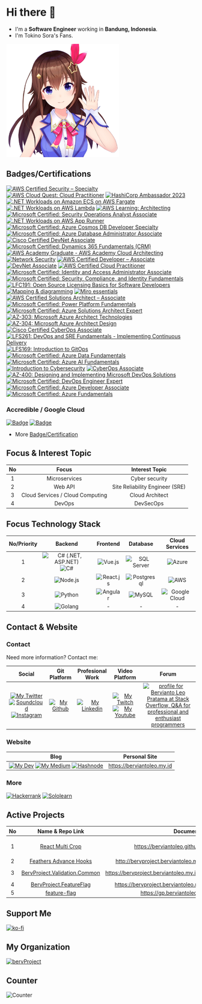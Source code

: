 # Hi there 👋

* I'm a __Software Engineer__ working in __Bandung, Indonesia__.
* I'm Tokino Sora's Fans.

<img src="./images/tokino_sora.png" width="300" height="300" alt="Tokino Sora" />

## Badges/Certifications

<!--START_SECTION:badges-->
[![AWS Certified Security – Specialty](https://images.credly.com/size/110x110/images/53acdae5-d69f-4dda-b650-d02ed7a50dd7/image.png)](http://www.credly.com/badges/5eac34bb-d121-4926-a789-e8c94b627484 "AWS Certified Security – Specialty")
[![AWS Cloud Quest: Cloud Practitioner](https://images.credly.com/size/110x110/images/2784d0d8-327c-406f-971e-9f0e15097003/image.png)](http://www.credly.com/badges/93a00835-32b8-41ae-8e62-377958593a8e "AWS Cloud Quest: Cloud Practitioner")
[![HashiCorp Ambassador 2023](https://images.credly.com/size/110x110/images/692826e2-8c24-4967-8373-fa75319eaed8/image.png)](http://www.credly.com/badges/8cad11b0-12d7-4193-b51a-11a0c75de467 "HashiCorp Ambassador 2023")
[![.NET Workloads on Amazon ECS on AWS Fargate](https://images.credly.com/size/110x110/images/7e5e1967-439e-48e5-a913-625c712b2dc5/image.png)](http://www.credly.com/badges/1950c6d6-27ae-4e72-9c06-87bffee4fd9d ".NET Workloads on Amazon ECS on AWS Fargate")
[![.NET Workloads on AWS Lambda](https://images.credly.com/size/110x110/images/221e7d7f-bceb-422e-8c31-436ecbcda614/image.png)](http://www.credly.com/badges/e4dfc1aa-7adc-427a-aa6a-74bd89eb9574 ".NET Workloads on AWS Lambda")
[![AWS Learning: Architecting](https://images.credly.com/size/110x110/images/519a6dba-f145-4c1a-85a2-1d173d6898d9/image.png)](http://www.credly.com/badges/72a09770-9d56-428a-8304-383328c7057b "AWS Learning: Architecting")
[![Microsoft Certified: Security Operations Analyst Associate](https://images.credly.com/size/110x110/images/7e75516f-5149-4d19-8d09-aa3dab4907cb/security-operations-analyst-associate-600x600.png)](http://www.credly.com/badges/4136b42e-bf3d-447f-b8a8-9f884fed7cbd "Microsoft Certified: Security Operations Analyst Associate")
[![.NET Workloads on AWS App Runner](https://images.credly.com/size/110x110/images/eea64560-121f-4437-af9c-91cf20968d35/image.png)](http://www.credly.com/badges/e5e6cdf5-46d5-4927-87c4-67651ea9deed ".NET Workloads on AWS App Runner")
[![Microsoft Certified: Azure Cosmos DB Developer Specialty](https://images.credly.com/size/110x110/images/515fa1dc-ac4a-4f08-ac73-6fd9694124cb/image.png)](http://www.credly.com/badges/79854684-04d7-49df-835e-09ca5efa18c3 "Microsoft Certified: Azure Cosmos DB Developer Specialty")
[![Microsoft Certified: Azure Database Administrator Associate](https://images.credly.com/size/110x110/images/edc0b0d8-55ec-4dfe-9353-22c1bc4e07e8/azure-database-administrator-associate-600x600.png)](http://www.credly.com/badges/bb79f65b-29e8-44c9-8084-9b82293a4eea "Microsoft Certified: Azure Database Administrator Associate")
[![Cisco Certified DevNet Associate](https://images.credly.com/size/110x110/images/e21e94f7-feec-4717-9687-ac150b213f64/Cisco_DevNetAsst_600.png)](http://www.credly.com/badges/8af12e84-7659-45fe-9f22-74d516ebb6a2 "Cisco Certified DevNet Associate")
[![Microsoft Certified: Dynamics 365 Fundamentals (CRM)](https://images.credly.com/size/110x110/images/42992295-0ee2-4527-982d-e51efbec40fc/dynamics365-fundamentals-crm-600x600.png)](http://www.credly.com/badges/5d1f6458-4dc8-47fd-bc06-81a46f6124ae "Microsoft Certified: Dynamics 365 Fundamentals (CRM)")
[![AWS Academy Graduate - AWS Academy Cloud Architecting](https://images.credly.com/size/110x110/images/2f7b0627-48a0-4894-8d46-3245bdfe0463/image.png)](http://www.credly.com/badges/1ef1b3ca-06b9-4b35-99c2-f3e8a9967c6c "AWS Academy Graduate - AWS Academy Cloud Architecting")
[![Network Security](https://images.credly.com/size/110x110/images/f7387386-553c-4be5-b3f3-077f78152f31/Network_Security.png)](http://www.credly.com/badges/3638cf60-ee35-4017-a1cd-8d7058c4a18a "Network Security")
[![AWS Certified Developer – Associate](https://images.credly.com/size/110x110/images/b9feab85-1a43-4f6c-99a5-631b88d5461b/image.png)](http://www.credly.com/badges/675aece2-ca13-4995-959b-a799c3ed913b "AWS Certified Developer – Associate")
[![DevNet Associate](https://images.credly.com/size/110x110/images/35985f2b-38d6-4b6f-8e63-42b17d3b5c69/DEVASC_Learning_Badge.png)](http://www.credly.com/badges/6df128c6-1dad-4484-b2c3-6d95324353d7 "DevNet Associate")
[![AWS Certified Cloud Practitioner](https://images.credly.com/size/110x110/images/00634f82-b07f-4bbd-a6bb-53de397fc3a6/image.png)](http://www.credly.com/badges/9db987ad-5427-41a5-9942-1681ecd529ff "AWS Certified Cloud Practitioner")
[![Microsoft Certified: Identity and Access Administrator Associate](https://images.credly.com/size/110x110/images/91295436-0704-4b98-8e1a-ef5f937bda21/identity-and-access-administrator-associate-600x600.png)](http://www.credly.com/badges/28a220f0-a86d-4a28-b517-41c0d61a60d6 "Microsoft Certified: Identity and Access Administrator Associate")
[![Microsoft Certified: Security, Compliance, and Identity Fundamentals](https://images.credly.com/size/110x110/images/fc1352af-87fa-4947-ba54-398a0e63322e/security-compliance-and-identity-fundamentals-600x600.png)](http://www.credly.com/badges/b9e139a3-03d6-4669-a093-b02a55fa02dd "Microsoft Certified: Security, Compliance, and Identity Fundamentals")
[![LFC191: Open Source Licensing Basics for Software Developers](https://images.credly.com/size/110x110/images/4c76f677-fd18-4d7b-aec9-591123bfcc9a/Training_Badges_Master_osbestpractices.png)](http://www.credly.com/badges/e577cf75-f292-47a3-8256-b51efefd8e53 "LFC191: Open Source Licensing Basics for Software Developers")
[![Mapping & diagramming](https://images.credly.com/size/110x110/images/3cfab448-6ce8-402e-af8f-55956d4f19e3/Mapping___diagramming.png)](http://www.credly.com/badges/c91c915c-60be-459b-981a-f5d7d0b17942 "Mapping & diagramming")
[![Miro essentials](https://images.credly.com/size/110x110/images/80759b0b-b1e0-484d-aa28-01565d810780/Miro_essentials.png)](http://www.credly.com/badges/3f1ef803-d85f-4678-81cf-1b9f7eea3f91 "Miro essentials")
[![AWS Certified Solutions Architect – Associate](https://images.credly.com/size/110x110/images/0e284c3f-5164-4b21-8660-0d84737941bc/image.png)](http://www.credly.com/badges/fc08a77a-de57-484b-bc27-35f7f1d87489 "AWS Certified Solutions Architect – Associate")
[![Microsoft Certified: Power Platform Fundamentals](https://images.credly.com/size/110x110/images/2a6251f2-737b-4bf6-9190-d77570cc76fc/CERT-Fundamentals-Power-Platform.png)](http://www.credly.com/badges/b76e972c-c7fb-4365-a26b-fc670d9f251e "Microsoft Certified: Power Platform Fundamentals")
[![Microsoft Certified: Azure Solutions Architect Expert](https://images.credly.com/size/110x110/images/987adb7e-49be-4e24-b67e-55986bd3fe66/azure-solutions-architect-expert-600x600.png)](http://www.credly.com/badges/02dd9df4-a99f-4c9b-8655-19ecc9dbada6 "Microsoft Certified: Azure Solutions Architect Expert")
[![AZ-303: Microsoft Azure Architect Technologies](https://images.credly.com/size/110x110/images/285339cc-675a-4b1a-bdd9-283868af2fc8/EXAM-Expert-AZ-303-600x600.png)](http://www.credly.com/badges/024fdf0f-5df4-478d-a282-b73fad1ac02e "AZ-303: Microsoft Azure Architect Technologies")
[![AZ-304: Microsoft Azure Architect Design](https://images.credly.com/size/110x110/images/bfdff01e-a9dd-41fc-9301-8a90585c19bb/EXAM-Expert-AZ-304-600x600.png)](http://www.credly.com/badges/995c4047-f483-4ef9-9e72-0322dc66c9d8 "AZ-304: Microsoft Azure Architect Design")
[![Cisco Certified CyberOps Associate](https://images.credly.com/size/110x110/images/31459fb8-0734-4078-9175-dd1a6e56de4a/01_cyberops_associate_300.png)](http://www.credly.com/badges/b4f9cf3f-e629-45d0-8c23-c1e4958cf2b2 "Cisco Certified CyberOps Associate")
[![LFS261: DevOps and SRE Fundamentals - Implementing Continuous Delivery](https://images.credly.com/size/110x110/images/fb65d04a-6138-4c71-b475-9c3851aea5df/LF_logobadge.png)](http://www.credly.com/badges/4a9b8c51-e933-49e5-95c3-0b57ece92f98 "LFS261: DevOps and SRE Fundamentals - Implementing Continuous Delivery")
[![LFS169: Introduction to GitOps](https://images.credly.com/size/110x110/images/5426612d-4ded-4408-bfaa-dbe3210f9cf9/LF_logobadge.png)](http://www.credly.com/badges/33fad6fc-258e-4189-8e1f-f5d3452d476c "LFS169: Introduction to GitOps")
[![Microsoft Certified: Azure Data Fundamentals](https://images.credly.com/size/110x110/images/70eb1e3f-d4de-4377-a062-b20fb29594ea/azure-data-fundamentals-600x600.png)](http://www.credly.com/badges/349eda96-0e21-4a83-83a2-d58914d3af90 "Microsoft Certified: Azure Data Fundamentals")
[![Microsoft Certified: Azure AI Fundamentals](https://images.credly.com/size/110x110/images/4136ced8-75d5-4afb-8677-40b6236e2672/azure-ai-fundamentals-600x600.png)](http://www.credly.com/badges/316cc5ea-57d7-4658-a2c1-c54976ad351d "Microsoft Certified: Azure AI Fundamentals")
[![Introduction to Cybersecurity](https://images.credly.com/size/110x110/images/af8c6b4e-fc31-47c4-8dcb-eb7a2065dc5b/I2CS__1_.png)](http://www.credly.com/badges/07b5abe4-6381-4205-9324-2e4b5301148b "Introduction to Cybersecurity")
[![CyberOps Associate](https://images.credly.com/size/110x110/images/53f37f83-04a1-4935-9b1e-21a99cc6e1b2/CyberOpsAssoc.png)](http://www.credly.com/badges/33982f50-ecf2-4363-8c64-0fb827e40bd6 "CyberOps Associate")
[![AZ-400: Designing and Implementing Microsoft DevOps Solutions](https://images.credly.com/size/110x110/images/107e2eb6-f394-40eb-83d2-d8c9b7d34555/exam-az400-600x600.png)](http://www.credly.com/badges/c11904b1-4d23-4623-9f2c-f50e9e283ff0 "AZ-400: Designing and Implementing Microsoft DevOps Solutions")
[![Microsoft Certified: DevOps Engineer Expert](https://images.credly.com/size/110x110/images/c3ab66f8-5d59-4afa-a6c2-0ba30a1989ca/CERT-Expert-DevOps-Engineer-600x600.png)](http://www.credly.com/badges/70b6559b-7762-41c5-a7e3-671723b0f4e5 "Microsoft Certified: DevOps Engineer Expert")
[![Microsoft Certified: Azure Developer Associate](https://images.credly.com/size/110x110/images/63316b60-f62d-4e51-aacc-c23cb850089c/azure-developer-associate-600x600.png)](http://www.credly.com/badges/161e6a46-79ba-4b2a-b98d-ce156266ebb9 "Microsoft Certified: Azure Developer Associate")
[![Microsoft Certified: Azure Fundamentals](https://images.credly.com/size/110x110/images/be8fcaeb-c769-4858-b567-ffaaa73ce8cf/image.png)](http://www.credly.com/badges/36c108ee-57dc-4d85-a669-72df190c4348 "Microsoft Certified: Azure Fundamentals")
<!--END_SECTION:badges-->

### Accredible / Google Cloud

<!--START_SECTION:accrediblebadges-->
[![Badge](https://api.accredible.com/v1/credential/generate_baked_badge?credential_id=57646449)](https://www.credential.net/7a3078e7-deb0-43e3-821f-adeed92da64d) [![Badge](https://api.accredible.com/v1/credential/generate_baked_badge?credential_id=49384407)](https://www.credential.net/a16eddfb-45d8-4e95-9e8e-b60dca6c310f)
<!--END_SECTION:accrediblebadges-->

* More [Badge/Certification](https://www.credly.com/users/bervianto-leo-pratama/badges)


## Focus & Interest Topic

| No | Focus | Interest Topic |
|:--:|:-----:|:--------------:|
| 1 | Microservices | Cyber security |
| 2 | Web API | Site Reliability Engineer (SRE) |
| 3 | Cloud Services / Cloud Computing | Cloud Architect |
| 4 | DevOps | DevSecOps |

## Focus Technology Stack

| No/Priority | Backend | Frontend | Database | Cloud Services |
|:--:|:-------:|:--------:|:--------:|:--------------:|
| 1 | ![C# (.NET, ASP.NET)](https://img.shields.io/badge/.NET-512BD4?style=for-the-badge&logo=dotnet&logoColor=white) ![C#](https://img.shields.io/badge/C%23-239120?style=for-the-badge&logo=c-sharp&logoColor=white) | ![Vue.js](https://img.shields.io/badge/Vue.js-35495E?style=for-the-badge&logo=vuedotjs&logoColor=4FC08D) | ![SQL Server](https://img.shields.io/badge/Microsoft%20SQL%20Server-CC2927?style=for-the-badge&logo=microsoft%20sql%20server&logoColor=white) | ![Azure](https://img.shields.io/badge/microsoft%20azure-0089D6?style=for-the-badge&logo=microsoft-azure&logoColor=white) |
| 2 | ![Node.js](https://img.shields.io/badge/Node.js-339933?style=for-the-badge&logo=nodedotjs&logoColor=white) | ![React.js](https://img.shields.io/badge/React-20232A?style=for-the-badge&logo=react&logoColor=61DAFB) | ![Postgresql](https://img.shields.io/badge/PostgreSQL-316192?style=for-the-badge&logo=postgresql&logoColor=white) | ![AWS](https://img.shields.io/badge/Amazon_AWS-FF9900?style=for-the-badge&logo=amazonaws&logoColor=white) |
| 3 | ![Python](https://img.shields.io/badge/Python-FFD43B?style=for-the-badge&logo=python&logoColor=blue) | ![Angular](https://img.shields.io/badge/Angular-DD0031?style=for-the-badge&logo=angular&logoColor=white) | ![MySQL](https://img.shields.io/badge/MySQL-005C84?style=for-the-badge&logo=mysql&logoColor=white) | ![Google Cloud](https://img.shields.io/badge/Google_Cloud-4285F4?style=for-the-badge&logo=google-cloud&logoColor=white) |
| 4 | ![Golang](https://img.shields.io/badge/Go-00ADD8?style=for-the-badge&logo=go&logoColor=white) | - | - | - |

## Contact & Website

### Contact

Need more information? Contact me:

| Social | Git Platform | Profesional Work | Video Platform | Forum |
|:------:|:------------:|:----------------:|:--------------:|:-----:|
| [![My Twitter][1.1]][1] [![Soundcloud][12.1]][12] [![Instagram][10.1]][10] | [![My Github][3.1]][3] | [![My Linkedin][4.1]][4] | [![My Twitch][5.1]][5] [![My Youtube][6.1]][6] | <a href="https://stackoverflow.com/users/6948591/bervianto-leo-pratama"><img src="https://stackoverflow.com/users/flair/6948591.png" width="208" height="58" alt="profile for Bervianto Leo Pratama at Stack Overflow, Q&amp;A for professional and enthusiast programmers" title="profile for Bervianto Leo Pratama at Stack Overflow, Q&amp;A for professional and enthusiast programmers"></a> |

### Website

| Blog | Personal Site |
|:----:|:-------------:|
| [![My Dev][7.1]][7] [![My Medium][8.1]][8] [![Hashnode][13.1]][13] | https://berviantoleo.my.id |

### More

[![Hackerrank][9.1]][9]
[![Sololearn][11.1]][11]

## Active Projects

| No | Name & Repo Link | Documentation | Demo | Package Manager Link |
|:--:|:----------------:|:-------------:|:----:|:--------------------:|
| 1 | [React Multi Crop](https://github.com/berviantoleo/react-multi-crop) | https://berviantoleo.github.io/react-multi-crop/ | https://react-multi-crop.netlify.app/ | [![React Multi Crop][20.1]][20] |
| 2 | [Feathers Advance Hooks](https://github.com/bervProject/feathers-advance-hook) | http://bervproject.berviantoleo.my.id/feathers-advance-hook/ | ... | [![Feathers Advance Hook][21.1]][21] |
| 3 | [BervProject.Validation.Common](https://github.com/bervProject/BervProject.Validation.Common) | https://bervproject.berviantoleo.my.id/BervProject.Validation.Common/ | ... | [![BervProject.Validation.Common][22.1]][22] |
| 4 | [BervProject.FeatureFlag](https://github.com/bervProject/BervProject.FeatureFlag) | https://bervproject.berviantoleo.my.id/BervProject.FeatureFlag/ | ... | ... |
| 5 | [feature-flag](https://github.com/berviantoleo/feature-flag) | https://gp.berviantoleo.my.id/feature-flag/ | ... | [![feature-flag][25.1]][25] |

## Support Me

[![ko-fi](https://www.ko-fi.com/img/githubbutton_sm.svg)](https://ko-fi.com/I2I2YXS8)

## My Organization

[![bervProject][100.1]][100]

## Counter

![Counter](https://hits.seeyoufarm.com/api/count/incr/badge.svg?url=https%3A%2F%2Fgithub.com%2Fberviantoleo1212%2Fhit-counter)


[1.1]: https://img.shields.io/twitter/follow/berviantoleo?style=social (twitter icon)
[3.1]: https://img.shields.io/github/followers/berviantoleo?style=social (github icon)
[4.1]: https://img.shields.io/badge/linkedin-%230077B5.svg?style=for-the-badge&logo=linkedin&logoColor=white (linkedin icon)
[5.1]: https://img.shields.io/twitch/status/berviantoleo?style=social (twitch icon)
[6.1]: https://img.shields.io/youtube/channel/subscribers/UCAKsTh-TZRxy8I3AulBTFwA?style=social (youtube icon)
[7.1]: https://img.shields.io/badge/dev.to-0A0A0A?style=for-the-badge&logo=dev.to&logoColor=white (dev.to icon)
[8.1]: https://img.shields.io/badge/Medium-%23000000.svg?style=for-the-badge&logo=Medium&logoColor=white (medium icon)
[9.1]: https://img.shields.io/badge/-Hackerrank-2EC866?style=for-the-badge&logo=HackerRank&logoColor=white (hackerrank icon)
[10.1]: https://img.shields.io/badge/Instagram-E4405F?style=for-the-badge&logo=instagram&logoColor=white (instagram icon)
[11.1]: https://img.shields.io/badge/-Sololearn-3a464b?style=for-the-badge&logo=Sololearn&logoColor=white (sololearn icon)
[12.1]: https://img.shields.io/badge/SoundCloud-FF3300?style=for-the-badge&logo=soundcloud&logoColor=white (soundcloud icon)
[13.1]: https://img.shields.io/badge/Hashnode-2962FF?style=for-the-badge&logo=hashnode&logoColor=white (hashnode icon)

[20.1]: https://img.shields.io/npm/v/@berviantoleo/react-multi-crop (npm react multi crop icon)
[21.1]: https://img.shields.io/npm/v/@bervproject/feathers-advance-hook (npm feathers advance hook icon)
[22.1]: https://img.shields.io/nuget/v/BervProject.Validation.Common (nuget BervProject.Validation.Common)
[25.1]: https://img.shields.io/npm/v/@berviantoleo/feature-flag (npm feature-flag icon)

[100.1]: https://img.shields.io/badge/github-%23121011.svg?style=for-the-badge&logo=github&logoColor=white (github project icon)



[1]: https://twitter.com/berviantoleo
[3]: https://github.com/berviantoleo
[4]: https://linkedin.com/in/bervianto-leo-pratama
[5]: https://www.twitch.tv/berviantoleo
[6]: https://www.youtube.com/channel/UCAKsTh-TZRxy8I3AulBTFwA
[7]: https://dev.to/berviantoleo
[8]: https://berviantoleo.medium.com
[9]: https://www.hackerrank.com/berviantoleo
[10]: https://instagram.com/bervianto.leo
[11]: https://www.sololearn.com/profile/937172
[12]: https://soundcloud.com/bervianto-leo-pratama
[13]: https://hashnode.berviantoleo.my.id/

[20]: https://www.npmjs.com/package/@berviantoleo/react-multi-crop
[21]: https://www.npmjs.com/package/@bervproject/feathers-advance-hook
[22]: https://www.nuget.org/packages/BervProject.Validation.Common/
[25]: https://www.npmjs.com/package/@berviantoleo/feature-flag

[100]: https://github.com/bervProject
